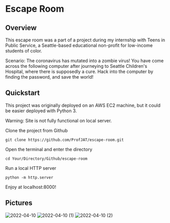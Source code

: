 # Escape Room

## Overview
This escape room was a part of a project during my internship with Teens in Public Service, a Seattle-based educational non-profit for low-income students of color.

Scenario: The coronavirus has mutated into a zombie virus! You have come across the following computer after journeying to Seattle Children's Hospital, where there is supposedly a cure.  Hack into the computer by finding the password, and save the world!

## Quickstart
This project was originally deployed on an AWS EC2 machine, but it could be easier deployed with Python 3.

Warning: Site is not fully functional on local server.

Clone the project from Github

```git clone https://github.com/ProfJAT/escape-room.git```

Open the terminal and enter the directory

```cd Your/Directory/Github/escape-room```

Run a local HTTP server

```python -m http.server```

Enjoy at localhost:8000!

## Pictures
![2022-04-10](https://user-images.githubusercontent.com/46096425/162634945-0d7b8351-3383-4956-b30b-5fbe447dc9d9.png)
![2022-04-10 (1)](https://user-images.githubusercontent.com/46096425/162634951-635d3b65-a963-481b-9a0f-f75a616d84ae.png)
![2022-04-10 (2)](https://user-images.githubusercontent.com/46096425/162634956-5abc9537-f193-4999-a5ef-0bf4746d06c8.png)

